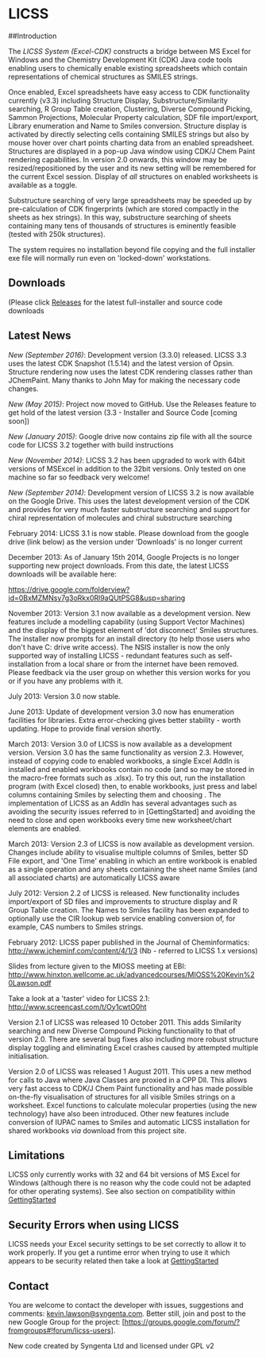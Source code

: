 # LICSS
##Introduction

The *LICSS System (Excel-CDK)* constructs a bridge between MS Excel for Windows and the Chemistry Development Kit (CDK) Java code tools enabling users to chemically enable existing spreadsheets which contain representations of chemical structures as SMILES strings.

Once enabled, Excel spreadsheets have easy access to CDK functionality currently (v3.3) including Structure Display, Substructure/Similarity searching, R Group Table creation, Clustering, Diverse Compound Picking, Sammon Projections, Molecular Property calculation, SDF file import/export, Library enumeration and Name to Smiles conversion.  Structure display is activated by directly selecting cells containing SMILES strings but also by mouse hover over chart points charting data from an enabled spreadsheet.  Structures are displayed in a pop-up Java window using CDK/J Chem Paint rendering capabilities.  In version 2.0 onwards, this window may be resized/repositioned by the user and its new setting will be remembered for the current Excel session. Display of *all* structures on enabled worksheets is available as a toggle.

Substructure searching of very large spreadsheets may be speeded up by pre-calculation of CDK fingerprints (which are stored compactly in the sheets as hex strings).  In this way, substructure searching of sheets containing many tens of thousands of structures is eminently feasible (tested with 250k structures).

The system requires no installation beyond file copying and the full installer exe file will normally run even on 'locked-down' workstations.

## Downloads
(Please click [Releases](https://github.com/KevinLawson/excel-cdk/releases) for the latest full-installer and source code downloads

## Latest News
*_New (September 2016)_*:
Development version (3.3.0) released. LICSS 3.3 uses the latest CDK Snapshot (1.5.14) and the latest version of Opsin. Structure rendering now uses the latest CDK rendering classes rather than JChemPaint. Many thanks to John May for making the necessary code changes.

*_New (May 2015)_*:
Project now moved to GitHub. Use the Releases feature to get hold of the latest version (3.3 - Installer and Source Code [coming soon])

*_New (January 2015)_*:
Google drive now contains zip file with all the source code for LICSS 3.2 together with build instructions

*_New (November 2014)_*:
LICSS 3.2 has been upgraded to work with 64bit versions of MSExcel in addition to the 32bit versions. Only tested on one machine so far so feedback very welcome!

*_New (September 2014)_*: 
Development version of LICSS 3.2 is now available on the Google Drive. This uses the latest development version of the CDK and provides for very much faster substructure searching and support for chiral representation of molecules and chiral substructure searching

February 2014: LICSS 3.1 is now stable. Please download from the google drive (link below) as the version under 'Downloads' is no longer current

December 2013: As of January 15th 2014, Google Projects is no longer supporting new project downloads. From this date, the latest LICSS downloads will be available here:

https://drive.google.com/folderview?id=0BxMZMNsy7g3oRkx0Rl9aQUtPSG8&usp=sharing

November 2013: Version 3.1 now available as a development version. New features include a modelling capability (using Support Vector Machines) and the display of the biggest element of 'dot disconnect' Smiles structures. The installer now prompts for an install directory (to help those users who don't have C: drive write access). The NSIS installer is now the only supported way of installing LICSS - redundant features such as self-installation from a local share or from the internet have been removed. Please feedback via the user group on whether this version works for you or if you have any problems with it.

July 2013: Version 3.0 now stable.

June 2013: Update of development version 3.0 now has enumeration facilities for libraries. Extra error-checking gives better stability - worth updating. Hope to provide final version shortly.

March 2013: Version 3.0 of LICSS is now available as a development version. Version 3.0 has the same functionality as version 2.3. However, instead of copying code to enabled workbooks, a single Excel AddIn is installed and enabled workbooks contain no code (and so may be stored in the macro-free formats such as .xlsx). To try this out, run the installation program (with Excel closed) then, to enable workbooks, just press <Ctrl E> and label columns containing Smiles by selecting them and choosing <Ctrl Shift M>. The implementation of LICSS as an AddIn has several advantages such as avoiding the security issues referred to in [GettingStarted] and avoiding the need to close and open workbooks every time new worksheet/chart elements are enabled.

March 2013: Version 2.3 of LICSS is now available as development version. Changes include ability to visualise multiple columns of Smiles, better SD File export, and 'One Time' enabling in which an entire workbook is enabled as a single operation and any sheets containing the sheet name Smiles (and all associated charts) are automatically LICSS aware

July 2012: Version 2.2 of LICSS is released.  New functionality includes import/export of SD files and improvements to structure display and R Group Table creation.  The Names to Smiles facility has been expanded to optionally use the CIR lookup web service enabling conversion of, for example, CAS numbers to Smiles strings.

February 2012: LICSS paper published in the Journal of Cheminformatics: http://www.jcheminf.com/content/4/1/3 (Nb - referred to LICSS 1.x versions)

Slides from lecture given to the MIOSS meeting at EBI:
http://www.hinxton.wellcome.ac.uk/advancedcourses/MIOSS%20Kevin%20Lawson.pdf

Take a look at a 'taster' video for LICSS 2.1: http://www.screencast.com/t/Oy1cwtO0ht

Version 2.1 of LICSS was released 10 October 2011. This adds Similarity searching and new Diverse Compound Picking functionality to that of version 2.0.  There are several bug fixes also including more robust structure display toggling and eliminating Excel crashes caused by attempted multiple initialisation.

Version 2.0 of LICSS was released 1 August 2011.  This uses a new method for calls to Java where Java Classes are proxied in a CPP Dll.  This allows very fast access to CDK/J Chem Paint functionality and has made possible on-the-fly visualisation of structures for all visible Smiles strings on a worksheet.  Excel functions to calculate molecular properties (using the new technology) have also been introduced.  Other new features include conversion of IUPAC names to Smiles and automatic LICSS installation for shared workbooks _via_ download from this project site.

## Limitations
LICSS only currently works with 32 and 64 bit versions of MS Excel for Windows (although there is no reason why the code could not be adapted for other operating systems).  See also section on compatibility within [GettingStarted](https://github.com/KevinLawson/excel-cdk/blob/master/wiki/GettingStarted.wiki)

## Security Errors when using LICSS
LICSS needs your Excel security settings to be set correctly to allow it to work properly.  If you get a runtime error when trying to use it which appears to be security related then take a look at [GettingStarted](https://github.com/KevinLawson/excel-cdk/blob/master/wiki/GettingStarted.wiki)

## Contact
You are welcome to contact the developer with issues, suggestions and comments: kevin.lawson@syngenta.com.  Better still, join and post to the new Google Group for the project: [https://groups.google.com/forum/?fromgroups#!forum/licss-users].

New code created by Syngenta Ltd and licensed under GPL v2
